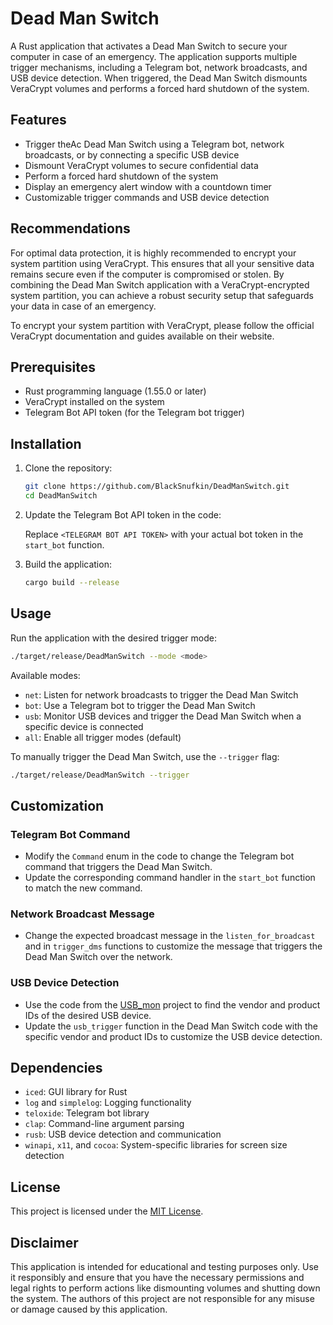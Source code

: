 # Dead Man Switch

A Rust application that activates a Dead Man Switch to secure your computer in case of an emergency. The application supports multiple trigger mechanisms, including a Telegram bot, network broadcasts, and USB device detection. When triggered, the Dead Man Switch dismounts VeraCrypt volumes and performs a forced hard shutdown of the system.

## Features

- Trigger theAc Dead Man Switch using a Telegram bot, network broadcasts, or by connecting a specific USB device
- Dismount VeraCrypt volumes to secure confidential data
- Perform a forced hard shutdown of the system
- Display an emergency alert window with a countdown timer
- Customizable trigger commands and USB device detection

## Recommendations

For optimal data protection, it is highly recommended to encrypt your system partition using VeraCrypt. This ensures that all your sensitive data remains secure even if the computer is compromised or stolen. By combining the Dead Man Switch application with a VeraCrypt-encrypted system partition, you can achieve a robust security setup that safeguards your data in case of an emergency.

To encrypt your system partition with VeraCrypt, please follow the official VeraCrypt documentation and guides available on their website.

## Prerequisites

- Rust programming language (1.55.0 or later)
- VeraCrypt installed on the system
- Telegram Bot API token (for the Telegram bot trigger)

## Installation

1. Clone the repository:

   ```bash
   git clone https://github.com/BlackSnufkin/DeadManSwitch.git
   cd DeadManSwitch
   ```

2. Update the Telegram Bot API token in the code:

   Replace `<TELEGRAM BOT API TOKEN>` with your actual bot token in the `start_bot` function.

3. Build the application:

   ```bash
   cargo build --release
   ```

## Usage

Run the application with the desired trigger mode:

```bash
./target/release/DeadManSwitch --mode <mode>
```

Available modes:
- `net`: Listen for network broadcasts to trigger the Dead Man Switch
- `bot`: Use a Telegram bot to trigger the Dead Man Switch
- `usb`: Monitor USB devices and trigger the Dead Man Switch when a specific device is connected
- `all`: Enable all trigger modes (default)

To manually trigger the Dead Man Switch, use the `--trigger` flag:

```bash
./target/release/DeadManSwitch --trigger
```

## Customization

### Telegram Bot Command
- Modify the `Command` enum in the code to change the Telegram bot command that triggers the Dead Man Switch.
- Update the corresponding command handler in the `start_bot` function to match the new command.

### Network Broadcast Message
- Change the expected broadcast message in the `listen_for_broadcast` and in `trigger_dms` functions to customize the message that triggers the Dead Man Switch over the network.


### USB Device Detection
- Use the code from the [USB_mon](https://github.com/BlackSnufkin/Rusty-Playground/tree/main/USB_mon) project to find the vendor and product IDs of the desired USB device.
- Update the `usb_trigger` function in the Dead Man Switch code with the specific vendor and product IDs to customize the USB device detection.

## Dependencies

- `iced`: GUI library for Rust
- `log` and `simplelog`: Logging functionality
- `teloxide`: Telegram bot library
- `clap`: Command-line argument parsing
- `rusb`: USB device detection and communication
- `winapi`, `x11`, and `cocoa`: System-specific libraries for screen size detection

## License

This project is licensed under the [MIT License](LICENSE).

## Disclaimer

This application is intended for educational and testing purposes only. Use it responsibly and ensure that you have the necessary permissions and legal rights to perform actions like dismounting volumes and shutting down the system. The authors of this project are not responsible for any misuse or damage caused by this application.
